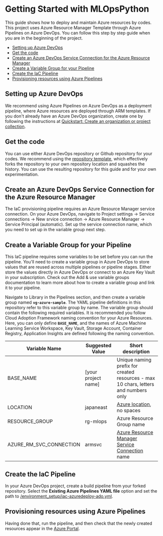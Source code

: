 # Getting Started with MLOpsPython <!-- omit in toc -->

This guide shows how to deploy and maintain Azure resources by codes. This project uses Azure Resource Manager Template through Azure Pipelines on Azure DevOps. You can follow this step by step guide when you are in the beginning of the project.

- [Setting up Azure DevOps](#setting-up-azure-devops)
- [Get the code](#get-the-code)
- [Create an Azure DevOps Service Connection for the Azure Resource Manager](#create-an-azure-devops-service-connection-for-the-azure-resource-manager)
- [Create a Variable Group for your Pipeline](#create-a-variable-group-for-your-pipeline)
- [Create the IaC Pipeline](#create-the-iac-pipeline)
- [Provisioning resources using Azure Pipelines](#provisioning-resources-using-azure-pipelines)

## Setting up Azure DevOps

We recommend using Azure Pipelines on Azure DevOps as a deployment pipeline, where Azure resources are deployed through ARM templates. If you don't already have an Azure DevOps organization, create one by following the instructions at [Quickstart: Create an organization or project collection](https://docs.microsoft.com/en-us/azure/devops/organizations/accounts/create-organization?view=azure-devops).

## Get the code

You can use either Azure DevOps repository or Github repository for your codes. We recommend using the [repository template](), which effectively forks the repository to your own repository location and squashes the history. You can use the resulting repository for this guide and for your own experimentation.

## Create an Azure DevOps Service Connection for the Azure Resource Manager

The IaC provisioning pipeline requires an Azure Resource Manager service connection. On your Azure DevOps, navigate to Project settings -> Service connections -> New srvice connection -> Azure Resource Manager -> Service Principal (automatic). Set up the service connection name, which you need to set up in the variable group next step.

## Create a Variable Group for your Pipeline

This IaC pipeline requires some variables to be set before you can run the pipeline. You'll need to create a variable group in Azure DevOps to store values that are reused across multiple pipelines or pipeline stages. Either store the values directly in Azure DevOps or connect to an Azure Key Vault in your subscription. Check out the Add & use variable groups documentation to learn more about how to create a variable group and link it to your pipeline.

Navigate to Library in the Pipelines section, and then create a variable group named **`vg-azure-sample`**. The YAML pipeline definitions in this repository refer to this variable group by name. The variable group should contain the following required variables. It is recommended you follow Cloud Adoption Framework naming convention for your Azure Resources. Here, you can only define **`BASE_NAME`**, and the names of Azure Machine Learning Service Workspace, Key Vault, Storage Account, Container Registry, Application Insights are defined following the naming convention.

| Variable Name            | Suggested Value           | Short description                                                                                                           |
| ------------------------ | ------------------------- | --------------------------------------------------------------------------------------------------------------------------- |
| BASE_NAME                | [your project name]       | Unique naming prefix for created resources - max 10 chars, letters and numbers only                                         |
| LOCATION                 | japaneast                 | [Azure location](https://azure.microsoft.com/en-us/global-infrastructure/locations/), no spaces                             |
| RESOURCE_GROUP           | rg-mlops                  | Azure Resource Group name                                                                                                   |
| AZURE_RM_SVC_CONNECTION  | armsvc                    | [Azure Resource Manager Service Connection](#create-an-azure-devops-service-connection-for-the-azure-resource-manager) name |

## Create the IaC Pipeline

In your Azure DevOps project, create a build pipeline from your forked repository. Select the **Existing Azure Pipelines YAML file** option and set the path to [/environment_setup/iac-azuredeploy-ado.yml](./iac-azuredeploy-ado.yml).

## Provisioning resources using Azure Pipelines

Having done that, run the pipeline, and then check that the newly created resources appear in the [Azure Portal](https://portal.azure.com).
